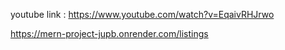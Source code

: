 youtube link : https://www.youtube.com/watch?v=EqaivRHJrwo

https://mern-project-jupb.onrender.com/listings

